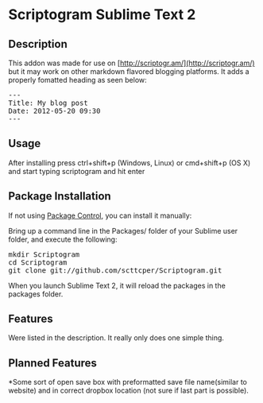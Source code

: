 Scriptogram Sublime Text 2
================================
Description
------------
This addon was made for use on [http://scriptogr.am/](http://scriptogr.am/) but it may work on other markdown flavored blogging platforms.  It adds a properly fomatted heading as seen below:  
<pre>---
Title: My blog post
Date: 2012-05-20 09:30
---  
</pre>  

Usage  
-------
After installing press ctrl+shift+p (Windows, Linux) or cmd+shift+p (OS X) and start typing scriptogram and hit enter

Package Installation  
---------------------
If not using [Package Control](http://wbond.net/sublime_packages/package_control), you can install it manually:

Bring up a command line in the Packages/ folder of your Sublime user folder, and execute the following:

<pre>mkdir Scriptogram 
cd Scriptogram 
git clone git://github.com/scttcper/Scriptogram.git
</pre>
When you launch Sublime Text 2, it will reload the packages in the packages folder.  

Features
---------
Were listed in the description.  It really only does one simple thing.

Planned Features
-----------------
*Some sort of open save box with preformatted save file name(similar to website) and in correct dropbox location (not sure if last part is possible).

